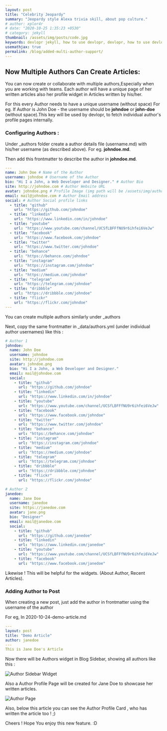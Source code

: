 ```yaml
---
layout: post
title: "Celebrity Jeopardy"
summary: "Jeopardy style Alexa trivia skill, about pop culture."
# author: xplor4r
# date: "2020-10-25 1:35:23 +0530"
# category: jekyll
thumbnail: /assets/img/posts/code.jpg
keywords: devlopr jekyll, how to use devlopr, devlopr, how to use devlopr-jekyll, devlopr-jekyll tutorial,best jekyll themes, multi author
usemathjax: true
permalink: /blog/added-multi-author-support/
---
```


## Now Multiple Authors Can Create Articles:

You can now create or collaborate with multiple authors,Especially when you are working with teams. Each author will have a unique page of her written articles also her profile widget in Articles written by his/her.

For this every Author needs to have a unique username (without space) For eg. If Author is John Doe - the username should be **johndoe** or **john-doe** (without space).This key will be used by devlopr, to fetch individual author's profile pages internally.

### Configuring Authors :

Under \_authors folder create a author details file (username.md) with his/her username (as described above). For eg. **johndoe.md**.

Then add this frontmatter to describe the author in **johndoe.md**.

```yml
---
name: John Doe # Name of the Author
username: johndoe # Username of the Author
bio: "Hi I a John, a Web Developer and Designer." # Author Bio
site: http://johndoe.com # Author Website URL
avatar: johndoe.png # Profile Image (img path will be /assets/img/authors/johndoe.png)
email: mail@johndoe.com # Author Email address
social: # Author Social profile links
  - title: "github"
    url: "https://github.com/johndoe"
  - title: "linkedin"
    url: "https://www.linkedin.com/in/johndoe"
  - title: "youtube"
    url: "https://www.youtube.com/channel/UCSfLBFFfNU9r6ihfei6VeJw"
  - title: "facebook"
    url: "https://www.facebook.com/johndoe"
  - title: "twitter"
    url: "https://www.twitter.com/johndoe"
  - title: "behance"
    url: "https://behance.com/johndoe"
  - title: "instagram"
    url: "https://instagram.com/johndoe"
  - title: "medium"
    url: "https://medium.com/johndoe"
  - title: "telegram"
    url: "https://telegram.com/johndoe"
  - title: "dribbble"
    url: "https://dribbble.com/johndoe"
  - title: "flickr"
    url: "https://flickr.com/johndoe"
---
```

You can create multiple authors similarly under \_authors

Next, copy the same frontmatter in \_data/authors.yml (under individual author usernames) like this :

```yml
# Author 1
johndoe:
  name: John Doe
  username: johndoe
  site: http://johndoe.com
  avatar: johndoe.png
  bio: "Hi I a John, a Web Developer and Designer."
  email: mail@johndoe.com
  social:
    - title: "github"
      url: "https://github.com/johndoe"
    - title: "linkedin"
      url: "https://www.linkedin.com/in/johndoe"
    - title: "youtube"
      url: "https://www.youtube.com/channel/UCSfLBFFfNU9r6ihfei6VeJw"
    - title: "facebook"
      url: "https://www.facebook.com/johndoe"
    - title: "twitter"
      url: "https://www.twitter.com/johndoe"
    - title: "behance"
      url: "https://behance.com/johndoe"
    - title: "instagram"
      url: "https://instagram.com/johndoe"
    - title: "medium"
      url: "https://medium.com/johndoe"
    - title: "telegram"
      url: "https://telegram.com/johndoe"
    - title: "dribbble"
      url: "https://dribbble.com/johndoe"
    - title: "flickr"
      url: "https://flickr.com/johndoe"

# Author 2
janedoe:
  name: Jane Doe
  username: janedoe
  site: https://janedoe.com
  avatar: jane.png
  bio: "Designer"
  email: mail@janedoe.com
  social:
    - title: "github"
      url: "https://github.com/janedoe"
    - title: "linkedin"
      url: "https://www.linkedin.com/janedoe"
    - title: "youtube"
      url: "https://www.youtube.com/channel/UCSfLBFFfNU9r6ihfei6VeJw"
    - title: "facebook"
      url: "https://www.facebook.com/janedoe"
```

Likewise ! This will be helpful for the widgets. (About Author, Recent Articles).

### Adding Author to Post

When creating a new post, just add the author in frontmatter using the username of the author

For eg, In 2020-10-24-demo-article.md

```yml
---
layout: post
title: "Demo Article"
author: janedoe
---
This is Jane Doe's Article
```

Now there will be Authors widget in Blog Sidebar, showing all authors like this :

![Author Sidebar Widget](https://res.cloudinary.com/sujaykundu/image/upload/c_scale,fl_progressive,w_400/v1603700133/3_tiuar0.png)

Also a Author Profile Page will be created for Jane Doe to showcase her written articles.

![Author Page](https://res.cloudinary.com/sujaykundu/image/upload/c_scale,fl_progressive,w_400/v1603643237/1_ee3yke.png)

Also, below this article you can see the Author Profile Card , who has written the article too ! ;)

Cheers ! Hope You enjoy this new feature. :D
